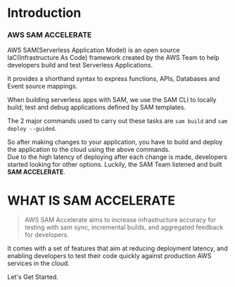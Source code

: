 # Introduction
### AWS SAM ACCELERATE
AWS SAM(Serverless Application Model) is an open source IaC(Infrastructure As Code) framework created by the AWS Team to help
developers build and test Serverless Applications.
<br />    

It provides a shorthand syntax to express functions, APIs, Databases and Event source mappings.
<br />

When building serverless apps with SAM, we use the SAM CLI to locally build, test and debug applications defined by SAM templates.
<br />

The 2 major commands used to carry out these tasks are `sam build` and `sam deploy --guided`.
<br />

So after making changes to your application, you have to build and deploy the application to the cloud using the above commands.
<br />
Due to the high latency of deploying after each change is made, developers started looking for other options.
Luckily, the SAM Team listened and built **SAM ACCELERATE**.

# WHAT IS SAM ACCELERATE 
> AWS SAM Accelerate aims to increase infrastructure accuracy for testing with sam sync, incremental builds, and aggregated feedback for developers.

It comes with a set of features that aim at reducing deployment latency, and enabling developers to test their code quickly against production AWS services in the cloud.
<br />

Let's Get Started.

